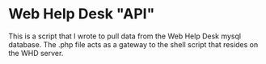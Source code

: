 # Web Help Desk "API" #

This is a script that I wrote to pull data from the Web Help Desk mysql database. The .php file acts as a gateway to the shell script that resides on the WHD server.
